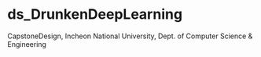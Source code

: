 # ds_DrunkenDeepLearning
CapstoneDesign, Incheon National University, Dept. of Computer Science &amp; Engineering
